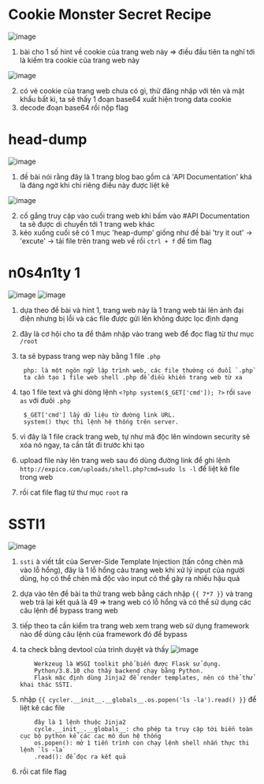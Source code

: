 # Cookie Monster Secret Recipe

![image](https://github.com/user-attachments/assets/7e833cc6-02ab-429e-a247-af91a9d8dbfd)

1. bài cho 1 số hint về cookie của trang web này => điều đầu tiên ta nghĩ tới là kiếm tra cookie của trang web này

![image](https://github.com/user-attachments/assets/7c4fb121-335a-49c4-8311-b06819b21f6e)

2. có vẻ cookie của trang web chưa có gì, thử đăng nhập với tên và mật khẩu bất kì, ta sẽ thấy 1 đoạn base64 xuất hiện trong data cookie
3. decode đoạn base64 rồi nộp flag

# head-dump

![image](https://github.com/user-attachments/assets/3d6c6438-bf1c-4002-a84a-8979b00251cc)

1. đề bài nói rằng đây là 1 trang blog bao gồm cả 'API Documentation' khá là đáng ngờ khi chỉ riêng điều này được liệt kê

![image](https://github.com/user-attachments/assets/d9cbce66-0ee1-43dc-9014-613d4b3dccf2)

2. cố gắng truy cập vào cuối trang web khi bấm vào #API Documentation ta sẽ được di chuyển tới 1 trang web khác
3. kéo xuống cuối sẽ có 1 mục 'heap-dump' giống như đề bài 'try it out' -> 'excute' -> tải file trên trang web về rồi `ctrl + f` để tìm flag

# n0s4n1ty 1

![image](https://github.com/user-attachments/assets/91e5a6b3-7f82-402c-8c9f-81bd5fe1987b)
![image](https://github.com/user-attachments/assets/7a6c379d-a600-4c89-a5b1-e24b764ced1b)

1. dựa theo đề bài và hint 1, trang web này là 1 trang web tải lên ảnh đại điện nhưng bị lỗi và các file được gửi lên không được lọc định dạng
2. đây là cơ hội cho ta để thâm nhập vào trang web để đọc flag từ thư mục `/root`
3. ta sẽ bypass trang wep này bằng 1 file `.php`

        php: là một ngôn ngữ lập trình web, các file thường có đuổi `.php`
        ta cần tạo 1 file web shell .php để điều khiển trang web từ xa

4. tạo 1 file text và ghi dòng lệnh `<?php system($_GET['cmd']); ?>` rồi `save as` với đuôi `.php`

        $_GET['cmd'] lấy dữ liệu từ đường link URL.
        system() thực thi lệnh hệ thống trên server.

5. vì đây là 1 file crack trang web, tự như mã độc lên windown security sẽ xóa nó ngay, ta cần tắt đi trước khi tạo
6. upload file này lên trang web sau đó dùng đường link để ghi lệnh `http://expico.com/uploads/shell.php?cmd=sudo ls -l` để liệt kê file trong web
7. rồi cat file flag từ thư mục `root` ra

# SSTI1

![image](https://github.com/user-attachments/assets/50e41e6e-2d21-4f36-8169-8c3255af2fed)

1. `ssti` à viết tắt của Server-Side Template Injection (tấn công chèn mã vào lỗ hổng), đây là 1 lỗ hổng cảu trang web khi xử lý input của người dùng, họ có thể chèn mã độc vào input có thể gây ra nhiều hậu quả
2. dựa vào tên đề bài ta thử trang web bằng cách nhập `{{ 7*7 }}` và trang web trả lại kết quả là 49 => trang web có lỗ hổng và có thể sử dụng các câu lệnh để bypass trang web
3. tiếp theo ta cần kiểm tra trang web xem trang web sử dụng framework nào để dùng câu lệnh của framework đó để bypass
4. ta check bằng devtool của trình duyệt và thấy
![image](https://github.com/user-attachments/assets/096a92f3-6960-4326-aa83-9ba60793bc4e)


           Werkzeug là WSGI toolkit phổ biến được Flask sử dụng.
           Python/3.8.10 cho thấy backend chạy bằng Python.
           Flask mặc định dùng Jinja2 để render templates, nên có thể thử khai thác SSTI. 

5. nhập `{{ cycler.__init__.__globals__.os.popen('ls -la').read() }}` để liệt kê các file

           đây là 1 lệnh thuộc Jinja2
           cycle.__init__.__globals__: cho phép ta truy cập tới biến toàn cục bộ python kể các cac mô dun hệ thống
           os.popen(): mở 1 tiến trình con chạy lệnh shell nhắn thực thi lệnh `ls -la`
           .read(): để đọc ra kết quả

6. rồi cat file flag











